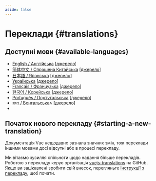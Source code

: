 ```yaml
---
aside: false
---
```


# Переклади {#translations}

## Доступні мови {#available-languages}

- [English / Англійська](https://vuejs.org/) [[джерело](https://github.com/vuejs/docs)]
- [简体中文 / Спрощена Китайська](https://cn.vuejs.org/) [[джерело](https://github.com/vuejs-translations/docs-zh-cn)]
- [日本語 / Японська](https://ja.vuejs.org/) [[джерело](https://github.com/vuejs-translations/docs-ja)]
- [Українська](https://ua.vuejs.org) [[джерело](https://github.com/vuejs-translations/docs-ua)]
- [Français / Французька](https://fr.vuejs.org) [[джерело](https://github.com/vuejs-translations/docs-fr)]
- [한국어 / Корейська](https://ko.vuejs.org) [[джерело](https://github.com/vuejs-translations/docs-ko)]
- [Português / Португальська](https://pt.vuejs.org) [[джерело](https://github.com/vuejs-translations/docs-pt)]
- [বাংলা / Бенгальська>](https://bn.vuejs.org) [[джерело](https://github.com/vuejs-translations/docs-bn)]
- 
<!-- ## Work in Progress Languages {#work-in-progress-languages} -->

## Початок нового перекладу {#starting-a-new-translation}

Документація Vue нещодавно зазнала значних змін, тож переклади іншими мовами досі відсутні або в процесі перекладу.

Ми вітаємо зусилля спільноти щодо надання більше перекладів. Роботою з перекладу керує організація [vuejs-translations](https://github.com/vuejs-translations/) на GitHub. Якщо ви зацікавлені зробити свій внесок, перегляньте [Інструкції з перекладу](https://github.com/vuejs-translations/guidelines/blob/main/README.md), щоб почати.
